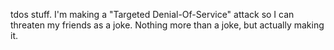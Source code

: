 tdos stuff. I'm making a "Targeted Denial-Of-Service" attack so I can threaten my friends as a joke. Nothing more than a joke, but actually making it.
